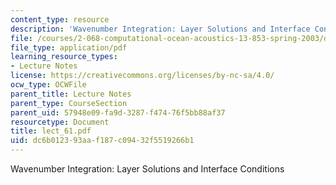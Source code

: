 ```yaml
---
content_type: resource
description: 'Wavenumber Integration: Layer Solutions and Interface Conditions'
file: /courses/2-068-computational-ocean-acoustics-13-853-spring-2003/dc6b012393aaf187c09432f5519266b1_lect_61.pdf
file_type: application/pdf
learning_resource_types:
- Lecture Notes
license: https://creativecommons.org/licenses/by-nc-sa/4.0/
ocw_type: OCWFile
parent_title: Lecture Notes
parent_type: CourseSection
parent_uid: 57948e09-fa9d-3287-f474-76f5bb88af37
resourcetype: Document
title: lect_61.pdf
uid: dc6b0123-93aa-f187-c094-32f5519266b1
---
```

Wavenumber Integration: Layer Solutions and Interface Conditions